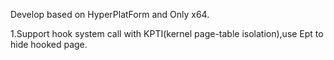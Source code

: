 Develop based on HyperPlatForm and Only x64.


1.Support hook system call with KPTI(kernel page-table isolation),use Ept to hide hooked page.





